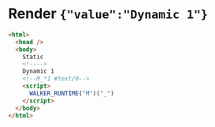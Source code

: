 # Render `{"value":"Dynamic 1"}`

```html
<html>
  <head />
  <body>
    Static 
    <!---->
    Dynamic 1
    <!--M_*1 #text/0-->
    <script>
      WALKER_RUNTIME("M")("_")
    </script>
  </body>
</html>
```
